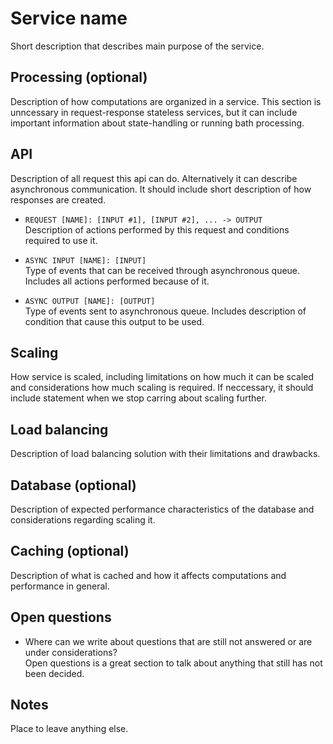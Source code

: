 Service name
===============================================================================

Short description that describes main purpose of the service.


## Processing (optional)

Description of how computations are organized in a service. This section is unncessary in request-response stateless services, but it can include important information about state-handling or running bath processing. 


## API

Description of all request this api can do. Alternatively it can describe asynchronous communication. It should include short description of how responses are created. 

- `REQUEST [NAME]: [INPUT #1], [INPUT #2], ... -> OUTPUT`  
Description of actions performed by this request and conditions required to use it.

- `ASYNC INPUT [NAME]: [INPUT]`  
Type of events that can be received through asynchronous queue. Includes all actions performed because of it.

- `ASYNC OUTPUT [NAME]: [OUTPUT]`  
Type of events sent to asynchronous queue. Includes description of condition that cause this output to be used. 


## Scaling

How service is scaled, including limitations on how much it can be scaled and considerations how much scaling is required. If neccessary, it should include statement when we stop carring about scaling further. 


## Load balancing

Description of load balancing solution with their limitations and drawbacks.


## Database (optional)

Description of expected performance characteristics of the database and considerations regarding scaling it.


## Caching (optional)

Description of what is cached and how it affects computations and performance in general. 


## Open questions

- Where can we write about questions that are still not answered or are under considerations?  
Open questions is a great section to talk about anything that still has not been decided.


## Notes

Place to leave anything else. 
